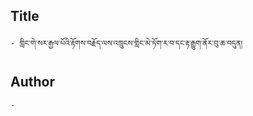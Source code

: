 ## Title
	- གླིང་གེ་སར་རྒྱལ་པོའི་རྟོགས་བརྗོད་ལས་འཁྲུངས་གླིང་མེ་ཏོག་ར་བ་དང་རྟ་རྒྱུག་ནོར་བུ་ཆ་བདུན།

## Author
	- 

